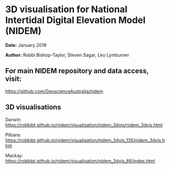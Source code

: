 # 3D visualisation for National Intertidal Digital Elevation Model (NIDEM)

**Date:** January 2019

**Author:** Robbi Bishop-Taylor, Steven Sagar, Leo Lymburner

## For main NIDEM repository and data access, visit:

https://github.com/GeoscienceAustralia/nidem

## 3D visualisations

Darwin: https://robbibt.github.io/nidem/visualisation/nidem_3dvis/nidem_3dvis.html

Pilbara: https://robbibt.github.io/nidem/visualisation/nidem_3dvis_135/nidem_3dvis.html

Mackay: https://robbibt.github.io/nidem/visualisation/nidem_3dvis_66/index.html
